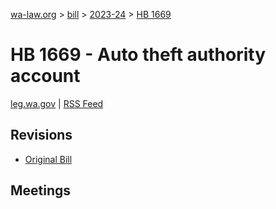 [wa-law.org](/) > [bill](/bill/) > [2023-24](/bill/2023-24/) > [HB 1669](/bill/2023-24/hb/1669/)

# HB 1669 - Auto theft authority account
[leg.wa.gov](https://app.leg.wa.gov/billsummary?BillNumber=1669&Year=2023&Initiative=false) | [RSS Feed](./rss.xml)

## Revisions
* [Original Bill](1/)

## Meetings
